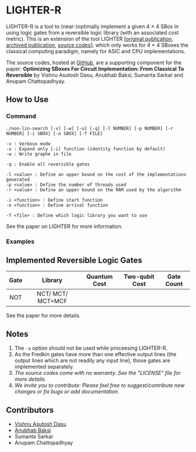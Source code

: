 
# LIGHTER-R #
LIGHTER-R is a tool to (near-)optimally implement a given 4 × 4 SBox in using logic gates from a reversible logic library (with an associated cost metric). This is an extension of the tool LIGHTER [[original publication](https://tosc.iacr.org/index.php/ToSC/article/view/806), [archived publication](https://eprint.iacr.org/2017/101), [source codes](http://jeremy.jean.free.fr/pub/fse2018_layer_implementations.tar.gz)]; which only works for 4 × 4 SBoxes the classical computing paradigm, namely for ASIC and CPU implementations.

The source codes, hosted at [GitHub](https://github.com/vdasu/lighter-r), are a supporting component for the paper:
**Optimizing SBoxes For Circuit Implementation: From Classical To Reversible**
by Vishnu Asutosh Dasu, Anubhab Baksi, Sumanta Sarkar and Anupam Chattopadhyay.



## How to Use ##

### Command ###
   `./non-lin-search [-v] [-w] [-u] [-q]
                   [-l NUMBER] [-p NUMBER] [-r NUMBER]
                   [-i SBOX] [-o SBOX]
                   [-f FILE]`

    -v : Verbose mode
    -u : Expand only [-i] function (identity function by default)
    -w : Write graphe in file
    
    -q : Enable all reversible gates

    -l <value> : Define an upper bound on the cost of the implementations generated
    -p <value> : Define the number of threads used
    -r <value> : Define an upper bound on the RAM used by the algorithm

    -i <function> : Define start function
    -o <function> : Define arrival function

    -f <file> : Define which logic library you want to use

See the paper on LIGHTER for more information.

### Examples ###

## Implemented Reversible Logic Gates ##
|   Gate   |      Library     | Quantum Cost  | Two-qubit Cost  | Gate Count |
|:--------:|:----------------:|:-------------:|:---------------:|:----------:|
|   NOT   | NCT/ MCT/ MCT+MCF | 

See the paper for more details.



## Notes ##
1. The `-a` option should not be used while proceesing LIGHTER-R. 
2. As the Fredkin gates have more than one effective output lines (the output lines which are not readily any input line), those gates are implemented separately.
3. *The source codes come with no warranty. See the "LICENSE" file for more details.*
4. *We invite you to contribute: Please feel free to suggest/contribute new changes or fix bugs or add documentation.*

## Contributors ##
* [Vishnu Asutosh Dasu](mailto:vishnu.asutosh@learner.manipal.edu)
* [Anubhab Baksi](mailto:anubhab001@e.ntu.edu.sg)
* Sumanta Sarkar
* Anupam Chattopadhyay